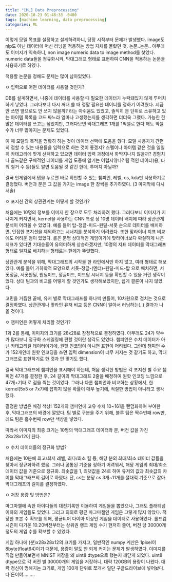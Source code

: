```yaml
---
title: "[ML] Data Preprocessing"
date: 2020-10-23 01:48:33 -0400
tags: [machine learning, data preprocessing]
categories: ML
---
```


이렇게 모델 목표를 설정하고 설계하려하니, 당장 시작부터 문제가 발생했다.
image도 nlp도 아닌 데이터에 머신 러닝을 적용하는 방법 자체를 몰랐던 것.
논문..논문.. 아무래도 이미지가 익숙하니, non image numeric data to image method를 찾았다.
numeric data들을 정규화시켜, 막대그래프 형태로 표현하여 CNN을 적용하는 논문을 사용하기로 하였다.

적용할 논문을 정해도 문제는 많이 남아있었다.

ㅇ 입력으로 어떤 데이터를 사용할 것인가?

DB를 설계하면서, 나중에 데이터를 사용할 때 필요한 데이터가 누락돼있지 않게 투머치하게 넣었다.
그러다보니 다시 꺼내 쓸 때 정말 필요한 데이터를 정하기 어려웠다.
지금 안 쓰면 앞으로도 안 쓰지 않을까? 라는 아쉬움도 있었고,
솔직히 분 단위로 소유하고 있는 아이템 목록을 코드 짜느라 얼마나 고생했는지를 생각하면 더더욱 그랬다.
가능한 한 많은 데이터를 쓰고는 싶었지만, 그러다보면 막대그래프 1개를 1픽셀로 한다 해도 픽셀 수가 너무 많아지는 문제도 있었다.

이 때 모델의 목적을 명확히 하는 것이 데이터 선택에 도움을 줬다.
모델 사용자가 간편히 접할 수 있는 내용들을 입력으로 하는 것이 좋겠지?
스펠이나 아이템 같은 것을 일일히 카테고리에 맞게 선택하고 있으면 데이터 입력 과정에서 화딱지나지 않을까?
경험치나 골드같은 구체적인 데이터를 게임 도중에 알기는 어렵지않나?
팀 적인 데이터(용, 타워 철거 수 등)들도 알면 도움될 것 같긴 한데, 투머치 아닐까?

결국 인게임에서 탭을 누르면 바로 확인할 수 있는 챔피언, 레벨, cs, kda만 사용하기로 결정했다.
버전과 분은 그 값을 가지는 image 한 장씩을 추가하였다. (3 마지막에 다시 서술)


ㅇ 포지션 간의 상관관계는 어떻게 할 것인가?

처음에는 10명의 정보를 이미지 한 장으로 모두 처리하려 했다.
그러다보니 이미지가 지나치게 커지면서, kernel을 사용하는 CNN 특성 상 10명 데이터 배치에 따라 상관관계 분석이 어려울 수 있었다.
예를 들어 탑-정글-미드-원딜-서폿 순으로 데이터를 배치하면, 인접한 포지션을 제외하고는 시너지를 분석하기 어려웠다.
또한 맞라이너 지표 비교에도 어려운 점이 있었다.
롤은 분명 상대적인 게임이기에 맞라이너보다 확실하게 나은 지표가 있다면 기대승률이 유의미하게 상승하겠지만,
10명의 지표 데이터를 막대그래프 형태로 일자로 배치하는 형태로는 한계가 뚜렷했다.

상관관계 분석을 위해, 막대그래프의 시작을 한 라인에서만 하지 않고, 여러 형태로 해보았다.
예를 들어 기하학적 모양으로 서폿-정글-(엔터)-원딜-미드-탑 으로 배치하면,
서폿정글, 서폿원딜, 원딜미드, 정글미드, 미드탑 시너지 등을 확인할 수 있을 거란 생각이었다.
상대 팀과의 비교를 어떻게 할 것인가도 생각해보았지만, 쉽게 결론이 나지 않았다.

고민을 거듭한 끝에, 유저 별로 막대그래프를 하나씩 만들어, 10차원으로 겹치는 것으로 결정하였다.
상관관계나 맞라인 유저 비교 등은 CNN이 알아서 러닝하는(..) 결과가 나올 것이다.


ㅇ 챔피언은 어떻게 처리할 것인가?

1과 2를 통해, 이미지의 크기를 28x28로 잠정적으로 결정하였다.
아무래도 24가 약수가 많다보니 정규화 스케일링에 편할 것이란 생각도 있었다.
챔피언은 수치 데이터가 아닌 카테고리컬 데이터이기에, 원핫 인코딩이 아니면 표현이 어려웠다.
그런데 챔피언 수가 152개인데 원핫 인코딩을 쓰면 입력 dimension이 너무 커지는 것 같기도 하고,
막대그래프로 표현하기로 한 것과 안 맞기도 했다.

결국 막대그래프에 챔피언을 표시해야 하는데, 처음 생각한 방법은 각 포지션 별 주요 챔피언 47개를 결정한 후,
24 길이의 막대그래프 2줄을 배정하여 원핫 인코딩 느낌으로 47개+기타 로 점을 찍는 것이었다.
그러나 다른 챔피언과 비교하는 상황에서, 한 kernel(5x5 or 7x7)에 잡히지 않을 확률이 매우 높기에, 적절한 방법이 아니라고 생각했다.

결정한 방법은 배경 색상!
152개의 챔피언에 고유 수치 10~161을 랜덤화하여 부여한 후, 막대그래프의 배경에 깔았다.
팀 별로 구분을 주기 위해, 블루 팀은 짝수번째 row만, 레드 팀은 홀수번째 row만 색상을 넣었다.

따라서 이미지의 최종 크기는 10명의 막대그래프 데이터와 분, 버전 값을 가진 28x28x12이 된다.


ㅇ 수치 데이터들의 정규화 방법?

처음에는 10분에 최고/최저 레벨, 최다/최소 킬 등,
해당 분의 최대/최소 데이터 값들을 찾아서 정규화하려 했음.
그러나 공통된 기준을 정하기 어려워서, 해당 게임의 최대/최소 데이터 값을 기준으로 정규화.
최솟값을 1, 최댓값을 24로 하여 유저의 값과 최솟값의 차이를 막대그래프의 길이로 하였다.
단, cs는 분당 cs 3개~11개를 절대적 기준으로 잡아 막대그래프의 길이를 결정하였다.


ㅇ 저장 용량 및 방법은?

마그마챌에 속한 아이디들의 대전기록만 이용하여 게임들을 뽑았으나, 그래도 플래티넘 이하의 게임들도 있었다.
그리고 의외로 평균 마그마챌인 게임은 그렇게 많지 않았다.
적당한 표본 수 확보를 위해, 평균티어 다이아 이상인 게임을 데이터로 사용하였다.
롤드컵 시즌이 다가온 10.20버전부터는 상위권 랭크 게임 수가 현저히 줄어, 버전 당 30000개 정도의 게임 수를 확보할 수 있었다.

게임 하나에 (분)x28x28x12의 크기를 가지고,
일반적인 numpy 계산은 1pixel이 8byte(float64)이기 때문에, 용량이 말도 안 되게 커지는 문제가 발생하였다.
이미지를 직접 만들어보면서 MNIST 저장을 왜 uint8 dtype으로 했는지 깨닫게 되었다.
uint8 dtype으로 각 버전 별 30000개의 게임을 저장하니, 대략 120GB의 용량이 나왔다.
대략 정신이 멍해지는 크기로, 게임 100개 단위로 쪼개서 일단 구글드라이브에 넣어놨다.
다 돈이야.........
